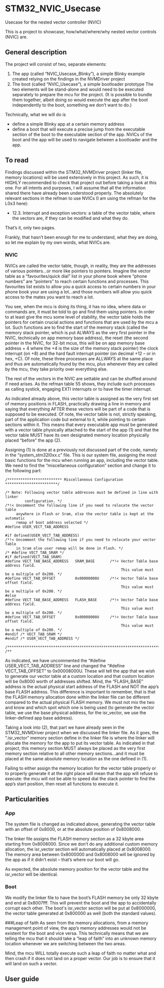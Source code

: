 # STM32_NVIC_Usecase
Usecase for the nested vector controller (NVIC)

This is a project to showcase, how/what/where/why nested vector controls (NVIC) are.

## General description
The project will consist of two, separate elements:
1) The app (called “NVIC_Usecase_Blinky”), a simple Blinky example created relying on the findings in the NVMDriver project
2) The boot (called “NVIC_Usecase”), a simple bootloader prototype
The two elements will be stand-alone and would need to be executed separately to prepare the mcu for the project. (It is possible to bundle them together, albeit doing so would execute the app after the boot independently to the boot, something we don’t want to do.)

Technically, what we will do is
- define a simple Blinky app at a certain memory address
- define a boot that will execute a precise jump from the executable section of the boot to the executable section of the app.
NVICs of the boot and the app will be used to navigate between a bootloader and the app.

## To read
Findings discussed within the STM32_NVMDriver project (linker file, memory locations) will be used extensively in this project. As such, it is HIGHLY recommended to check that project out before taking a look at this one. For all intents and purposes, I will assume that all the information shared there have already been understood properly.
The absolutely relevant sections in the refman to use NVICs (I am using the refman for the L0x3 here):
-	12.3. Interrupt and exception vectors: a table of the vector table, where the vectors are, if they can be modified and what they do.

That’s it, only two pages.

Frankly, that hasn’t been enough for me to understand, what they are doing, so let me explain by my own words, what NVICs are.

### NVIC
NVICs are called the vector table, though, in reality, they are the addresses of various pointers…or more like pointers to pointers. Imagine the vector table as a “favourites/quick dial” list in your phone book where “phone numbers” are “pointers” to reach certain functions and processes. This favourites list exists to allow you a quick access to certain numbers in your phone book your are using a lot…and those numbers will allow you quick access to the mates you want to reach a lot.

You see, when the mcu is doing its thing, it has no idea, where data or commands are, it must be told to go and find them using pointers. In order to at least give the mcu some level of stability, the vector table holds the pointers for certain crucial actions and functions that are used by the mcu a lot. Such functions are to find the start of the memory stack (called the memory stack pointer, which is put ALWAYS as the very first pointer in the NVIC, technically on app memory base address), the reset (the second pointer in the NVIC, for 32-bit mcus, this will be on  app memory base address + 4 where the +4 is the size of the memory stack pointer) the clock interrupt (on +8) and the hard fault interrupt pointer (on decimal +12 – or in hex, +C). Of note, these three processes are ALLWAYS at the same place and thus are automatically found by the mcu, plus whenever they are called by the mcu, they take priority over everything else.

The rest of the vectors in the NVIC are settable and can be shuffled around if need arises. As the refman table 55 shows, they include such  processes as calling systick, engaging EXTI interrupts or to have the timer interrupt.

As indicated already above, this vector table is assigned as the very first set of memory positions in FLASH, practically drawing a line in memory and saying that everything AFTER these vectors will be part of a code that is supposed to be executed. Of note, the vector table is not, strictly speaking, part of the application code but external to it, while pointing to certain sections within it. This means that every executable app must be generated with a vector table physically attached to the start of the app (1) and that the vector table MUST have its own designated memory location physically placed “before” the app (2).

Assigning (1) is done at a previously not discussed part of the code, namely in the “system_stm32l0xx.c” file. This is our system file, assigning the most basic functions for the mcu when running an app, including the vector table. We need to find the “miscellaneous configuration” section and change it to the following part:
```
/************************* Miscellaneous Configuration ************************/

/* Note: Following vector table addresses must be defined in line with linker
         configuration. */
/*!< Uncomment the following line if you need to relocate the vector table
     anywhere in Flash or Sram, else the vector table is kept at the automatic
     remap of boot address selected */
#define USER_VECT_TAB_ADDRESS

#if defined(USER_VECT_TAB_ADDRESS)
/*!< Uncomment the following line if you need to relocate your vector Table
     in Sram else user remap will be done in Flash. */
/* #define VECT_TAB_SRAM */
#if defined(VECT_TAB_SRAM)
#define VECT_TAB_BASE_ADDRESS   SRAM_BASE       /*!< Vector Table base address field.
                                                     This value must be a multiple of 0x200. */
#define VECT_TAB_OFFSET         0x00000000U     /*!< Vector Table base offset field.
                                                     This value must be a multiple of 0x200. */
#else
#define VECT_TAB_BASE_ADDRESS   FLASH_BASE      /*!< Vector Table base address field.
                                                     This value must be a multiple of 0x200. */
#define VECT_TAB_OFFSET         0x00008000U     /*!< Vector Table base offset field.
                                                     This value must be a multiple of 0x200. */
#endif /* VECT_TAB_SRAM */
#endif /* USER_VECT_TAB_ADDRESS */

/******************************************************************************/
/**
```
As indicated, we have uncommented the “#define USER_VECT_TAB_ADDRESS” line and changed the “#define VECT_TAB_OFFSET” to 0x00008000U. These will tell the app that we wish to generate our vector table at a custom location and that custom location will be 0x8000 worth of addresses shifted. Mind, the “FLASH_BASE” address is the actual physical start address of the FLASH and NOT the app’s base FLASH address. This difference is important to remember, that is that the FLASH memory allocation done within the linker file can be different compared to the actual physical FLASH memory. We must not mix the two and know and which spot which one is being used (to generate the vector table, we use the base physical address, for the isr_vector, we use the linker-defined app base address).

Taking a look into (2), that part we have already seen in the STM32_NVMDriver project when we discussed the linker file. As it goes, the “.isr_vector” memory section define in the linker file is where the linker will allocate the memory for the app to put its vector table. As indicated in that project, this memory section MUST always be placed as the very first memory section relative to all other memory sections…and it must be placed at the same absolute memory location as the one defined in (1).

Failing to either assign the memory location for the vector table properly or to properly generate it at the right place will mean that the app will refuse to execute: the mcu will not be able to speed dial the stack pointer to find the app’s start position, then reset all functions to execute it.

## Particularities

### App

The system file is changed as indicated above, generating the vector table with an offset of 0x8000, or at the absolute position of 0x8008000.

The linker file assigns the FLASH memory section as a 32 kbyte area starting from 0x8008000. Since we don’t do any additional custom memory allocation, the isr_vector section will automatically placed at 0x8008000. The memory area between 0x8000000 and 0x8008000 will be ignored by the app as if it didn’t exist – that’s where our boot will go.

As expected, the absolute memory position for the vector table and the isr_vector will be identical.

### Boot
We modify the linker file to have the boot’s FLASH memory be only 32 kbyte and end at 0x8007fff. This will prevent the boot and the app to accidentally corrupt each other. The boot's isr_vector section will be put at 0x8000000, the vector table generated at 0x800000 as well (both the standard values).

###Leap of faith
As seen from the memory allocations, from a memory management point of view, the app’s memory addresses would not be existent for the boot and vice versa. This technically means that we are telling the mcu that it should take a “leap of faith” into an unknown memory location whenever we are switching between the two areas.

Mind, the mcu WILL totally execute such a leap of faith no matter what and then crash if it does not land on a proper vector. Our job is to ensure that it will land on such a vector.

## User guide


